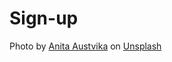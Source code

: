 # Sign-up
Photo by <a href="https://unsplash.com/@anitaaustvika?utm_source=unsplash&utm_medium=referral&utm_content=creditCopyText">Anita Austvika</a> on <a href="https://unsplash.com/photos/a-row-of-potted-plants-sitting-on-top-of-a-wooden-table-i51TTaL8gfo?utm_source=unsplash&utm_medium=referral&utm_content=creditCopyText">Unsplash</a>
  